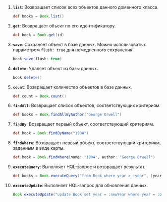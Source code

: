 1. **`list`**: Возвращает список всех объектов данного доменного класса.
   ```groovy
   def books = Book.list()
   ```

2. **`get`**: Возвращает объект по его идентификатору.
   ```groovy
   def book = Book.get(id)
   ```

3. **`save`**: Сохраняет объект в базе данных. Можно использовать с параметром `flush: true` для немедленного
   сохранения.
   ```groovy
   book.save(flush: true)
   ```

4. **`delete`**: Удаляет объект из базы данных.
   ```groovy
   book.delete()
   ```

5. **`count`**: Возвращает количество объектов в базе данных.
   ```groovy
   def count = Book.count()
   ```

6. **`findAll`**: Возвращает список объектов, соответствующих критериям.
   ```groovy
   def books = Book.findAllByAuthor("George Orwell")
   ```


7. **`findBy`**: Возвращает первый объект, соответствующий критериям.
   ```groovy
   def book = Book.findByName("1984")
   ```


8. **`findWhere`**: Возвращает первый объект, соответствующий критериям, заданным в виде карты.
   ```groovy
   def book = Book.findWhere(name: "1984", author: "George Orwell")
   ```


9. **`executeQuery`**: Выполняет HQL-запрос и возвращает результат.
   ```groovy
   def books = Book.executeQuery("from Book where year > :year", [year: 1950])
   ```


10. **`executeUpdate`**: Выполняет HQL-запрос для обновления данных.
    ```groovy
    Book.executeUpdate("update Book set year = :newYear where year = :oldYear", [newYear: 2020, oldYear: 1949])
    ```
